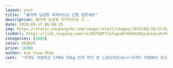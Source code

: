 ```yaml
---
layout: post 
title:  "훌라펫 남성용 피치이브닝 긴팔 잠옷세트" 
description: 훌라펫 남성용 피치이브닝 긴 ..
date: 2020-09-17 06:08:25 
img: https://static.coupangcdn.com/image/retail/images/2019/08/30/17/6/30b9d923-5238-4dd7-81b2-69623ef10bce.jpg 
linkUrl: https://link.coupang.com/re/AFFSDP?lptag=AF3600438&subid=ahnPublicAsk&pageKey=293433301&itemId=926450178&vendorItemId=5302256439&traceid=V0-113-0afdf4507ed6ab5c 
categories: [1002] 
color: 9E9D24 
price: 16900 
author: Ask View Shop 
cont:  "가격도 저렴하고 170에 75kg 인데 약간 큰 느낌이지만<br/>가격이 저렴해서 최고^^<br/>구매 했어요.<br/><br/>길이도 길어서 좋고(173)<br/>넉넉해서 좋습니다.<br/> 잠옷이니... <br/><br/>다른 케릭터 디자인 있음 하나 더 사고 싶어요.<br/><br/>많이 파세요^^<br/>면이라 부대끼는거 없어 좋고<br/>병원같은 환경을 만들기 위해 환자복이 생각나서 구매했습니다.<br/><br/>병원에 한달가 입원했는데 잠을 잘잤어요.<br/><br/>사이즈 넉넉하니 좋고(88)<br/>여성용 잠옷 사려니까 저한테 맞는게 없어서<br/>이것입고 잠 잘잡니다.<br/> 잠잘때는 잠옷이 역시 최고<br/>재구매/ 추천 의사 있습니다.<br/><br/>제가 입어 보고 편해서 자취하는 딸에게 재구매해서  보내 줬습니다.<br/><br/>좋아하네요^^<br/>퇴원해서 집에 오니 잠이 잘 안와서<br/>" 
---
```

